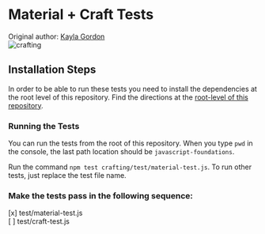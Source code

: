 # Material + Craft Tests
Original author: [Kayla Gordon](https://github.com/kaylagordon)  
![crafting](https://media.giphy.com/media/H8Du95kBeT2zaf8Cax/giphy.gif)  

## Installation Steps

In order to be able to run these tests you need to install the dependencies at the root level of this repository. Find the directions at the [root-level of this repository](https://github.com/turingschool-examples/javascript-foundations).

### Running the Tests

You can run the tests from the root of this repository. When you type `pwd` in the console, the last path location should be `javascript-foundations`.

Run the command `npm test crafting/test/material-test.js`. To run other tests, just replace the test file name.

### Make the tests pass in the following sequence:

[x] test/material-test.js  
[ ] test/craft-test.js  
